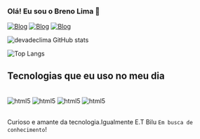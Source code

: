 
### Olá! Eu sou o Breno Lima 👾

[![Blog](https://img.shields.io/badge/WhatsApp-25D366?style=for-the-badge&logo=whatsapp&logoColor=white)](https://(https://wa.me/71996012555))
[![Blog](https://img.shields.io/badge/Gmail-D14836?style=for-the-badge&logo=gmail&logoColor=white)](https://mail.google.com/mail/u/2/?ogbl#inbox)
[![Blog](https://img.shields.io/badge/Instagram-E4405F?style=for-the-badge&logo=instagram&logoColor=white)](https://www.instagram.com/brenol1ma/)

![devadeclima GitHub stats](https://github-readme-stats.vercel.app/api?username=adec112&show_icons=true&theme=radical)

![Top Langs](https://github-readme-stats.vercel.app/api/top-langs/?username=anuraghazra&layout=compact)

## Tecnologias que eu uso no meu dia

<div style="display:inline_block"><br/>
<img align="center"  alt="html5  " src="https://img.shields.io/badge/HTML5-E34F26?style=for-the-badge&logo=html5&logoColor=white">
<img align="center"  alt="html5  " src="https://img.shields.io/badge/CSS3-1572B6?style=for-the-badge&logo=css3&logoColor=white">
<img align="center"  alt="html5  " src="https://img.shields.io/badge/JavaScript-323330?style=for-the-badge&logo=javascript&logoColor=F7DF1E">
<img align="center"  alt="html5  " src="https://img.shields.io/badge/TypeScript-007ACC?style=for-the-badge&logo=typescript&logoColor=white">
</div><br/>

Curioso e amante da tecnologia.Igualmente  E.T Bilu `Em busca de conhecimento`!

